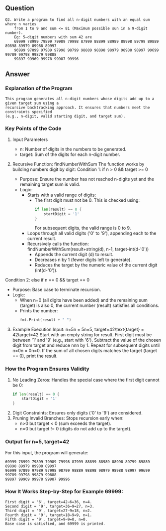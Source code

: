 ## Question
```
Q2. Write a program to find all n-digit numbers with an equal sum where n varies
    from 1 to 9 and sum <= 81 (Maximum possible sun in a 9-digit number).
    Eg: 5–digit numbers with sum 42 are
    69999 78999 79899 79989 79998 87999 88899 88989 88998 89799 89889 89898 89979 89988 89997
    96999 97899 97989 97998 98799 98889 98898 98979 98988 98997 99699 99789 99798 99879 99888
    99897 99969 99978 99987 99996
```

## Answer
### Explanation of the Program
```
This program generates all n-digit numbers whose digits add up to a given target sum using a 
recursive backtracking approach. It ensures that numbers meet the constraints specified 
(e.g., n-digit, valid starting digit, and target sum).
```

### Key Points of the Code

1. Input Parameters
    * n: Number of digits in the numbers to be generated.
    * target: Sum of the digits for each n-digit number.

2. Recursive Function: findNumberWithSum
The function works by building numbers digit by digit:
Condition 1: if n > 0 && target >= 0
    * Purpose: Ensure the number has not reached n-digits yet and the remaining target sum is valid.
    * Logic:
        * Starts with a valid range of digits:
            * The first digit must not be 0. This is checked using:
                ``` go
                if len(result) == 0 {
                    startDigit = '1'
                }
                ```
              For subsequent digits, the valid range is 0 to 9.
        * Loops through all valid digits ('0' to '9'), appending each to the current result.
        * Recursively calls the function:
            findNumberWithSum(result+string(d), n-1, target-int(d-'0'))
            * Appends the current digit (d) to result. 
            * Decreases n by 1 (fewer digits left to generate).
            * Reduces the target by the numeric value of the current digit (int(d-'0')).

Condition 2: else if n == 0 && target == 0
   * Purpose: Base case to terminate recursion.
   * Logic:
       * When n=0 (all digits have been added) and the remaining sum (target) is also 0, the
         current number (result) satisfies all conditions.
       * Prints the number:
           ``` go
           fmt.Print(result + " ")
           ```

3. Example Execution
Input: n=5n = 5n=5, target=42\text{target} = 42target=42
Start with an empty string for result.
First digit must be between '1' and '9' (e.g., start with '6').
Subtract the value of the chosen digit from target and reduce nnn by 1.
Repeat for subsequent digits until n=0n = 0n=0.
If the sum of all chosen digits matches the target (target == 0), print the result.

### How the Program Ensures Validity
1. No Leading Zeros: Handles the special case where the first digit cannot be 0:
    ``` go
    if len(result) == 0 {
        startDigit = '1'
    }
    ```
2. Digit Constraints: Ensures only digits ('0' to '9') are considered.
3. Pruning Invalid Branches: Stops recursion early when:
    * n>0 but target < 0 (sum exceeds the target).
    * n=0 but target != 0 (digits do not add up to the target).

### Output for n=5, target=42
For this input, the program will generate:
```
69999 78999 79899 79989 79998 87999 88899 88989 88998 89799 89889 89898 89979 89988 89997
96999 97899 97989 97998 98799 98889 98898 98979 98988 98997 99699 99789 99798 99879 99888
99897 99969 99978 99987 99996
```

### How It Works Step-by-Step for Example 69999:
```
First digit = '6', target=42−6=36, n=4.
Second digit = '9', target=36−9=27, n=3.
Third digit = '9', target=27−9=18, n=2.
Fourth digit = '9', target=18−9=9, n=1.
Fifth digit = '9', target=9−9=0, n=0.
Base case is satisfied, and 69999 is printed.
```